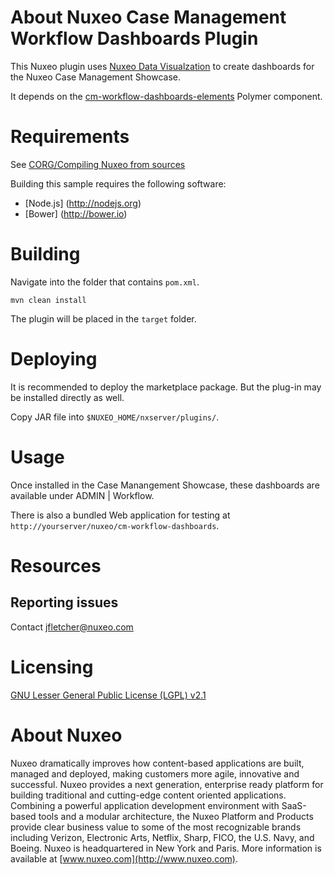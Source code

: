 # About Nuxeo Case Management Workflow Dashboards Plugin

This Nuxeo plugin uses [Nuxeo Data Visualzation](https://doc.nuxeo.com/x/WZCRAQ) to create dashboards for the Nuxeo Case Management Showcase.

It depends on the [cm-workflow-dashboards-elements](https://github.com/nuxeo-sandbox/cm-workflow-dashboards-elements) Polymer component.

# Requirements

See [CORG/Compiling Nuxeo from sources](http://doc.nuxeo.com/x/xION)

Building this sample requires the following software:

- [Node.js] (http://nodejs.org)
- [Bower] (http://bower.io)

# Building

Navigate into the folder that contains `pom.xml`.

    mvn clean install

The plugin will be placed in the `target` folder.

# Deploying

It is recommended to deploy the marketplace package. But the plug-in may be installed directly as well. 

Copy JAR file into `$NUXEO_HOME/nxserver/plugins/`.

# Usage

Once installed in the Case Manangement Showcase, these dashboards are available under ADMIN | Workflow.

There is also a bundled Web application for testing at `http://yourserver/nuxeo/cm-workflow-dashboards`.


# Resources

## Reporting issues

Contact [jfletcher@nuxeo.com](mailto:jfletcher@nuxeo.com)

# Licensing

[GNU Lesser General Public License (LGPL) v2.1](http://www.gnu.org/licenses/lgpl-2.1.html)

# About Nuxeo

Nuxeo dramatically improves how content-based applications are built, managed and deployed, making customers more agile, innovative and successful. Nuxeo provides a next generation, enterprise ready platform for building traditional and cutting-edge content oriented applications. Combining a powerful application development environment with SaaS-based tools and a modular architecture, the Nuxeo Platform and Products provide clear business value to some of the most recognizable brands including Verizon, Electronic Arts, Netflix, Sharp, FICO, the U.S. Navy, and Boeing. Nuxeo is headquartered in New York and Paris. More information is available at [www.nuxeo.com](http://www.nuxeo.com).